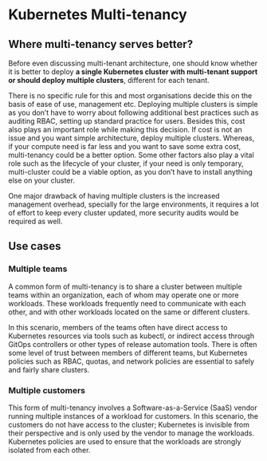 # Kubernetes Multi-tenancy

## Where multi-tenancy serves better?
Before even discussing multi-tenant architecture, one should know whether it is better to deploy **a single Kubernetes cluster with multi-tenant
support or should deploy multiple clusters**, different for each tenant.

There is no specific rule for this and most organisations decide this on the basis of ease of use, management etc. Deploying multiple
clusters is simple as you don’t have to worry about following additional best practices such as auditing RBAC, setting up standard practice for users.
Besides this, cost also plays an important role while making this decision. If cost is not an issue and you want simple architecture, deploy multiple
clusters. Whereas, if your compute need is far less and you want to save some extra cost, multi-tenancy could be a better option. Some other factors
also play a vital role such as the lifecycle of your cluster, if your need is only temporary, multi-cluster could be a viable option, as you don’t have
to install anything else on your cluster.

One major drawback of having multiple clusters is the increased management overhead, specially for the large environments, it requires a lot of effort
to keep every cluster updated, more security audits would be required as well.

## Use cases

### Multiple teams
A common form of multi-tenancy is to share a cluster between multiple teams within an organization, each of whom may operate one or more workloads.
These workloads frequently need to communicate with each other, and with other workloads located on the same or different clusters.

In this scenario, members of the teams often have direct access to Kubernetes resources via tools such as kubectl, or indirect access through GitOps
controllers or other types of release automation tools. There is often some level of trust between members of different teams, but Kubernetes policies
such as RBAC, quotas, and network policies are essential to safely and fairly share clusters.

### Multiple customers
This form of multi-tenancy involves a Software-as-a-Service (SaaS) vendor running multiple instances of a workload for customers.
In this scenario, the customers do not have access to the cluster; Kubernetes is invisible from their perspective and is only used
by the vendor to manage the workloads. Kubernetes policies are used to ensure that the workloads are strongly isolated from each other.
